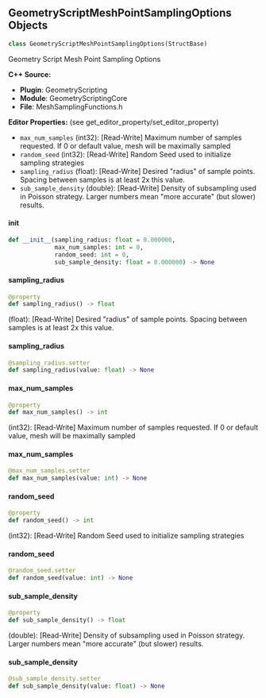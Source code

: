 ## GeometryScriptMeshPointSamplingOptions Objects

```python
class GeometryScriptMeshPointSamplingOptions(StructBase)
```

Geometry Script Mesh Point Sampling Options

**C++ Source:**

- **Plugin**: GeometryScripting
- **Module**: GeometryScriptingCore
- **File**: MeshSamplingFunctions.h

**Editor Properties:** (see get_editor_property/set_editor_property)

- ``max_num_samples`` (int32):  [Read-Write] Maximum number of samples requested. If 0 or default value, mesh will be maximally sampled
- ``random_seed`` (int32):  [Read-Write] Random Seed used to initialize sampling strategies
- ``sampling_radius`` (float):  [Read-Write] Desired "radius" of sample points. Spacing between samples is at least 2x this value.
- ``sub_sample_density`` (double):  [Read-Write] Density of subsampling used in Poisson strategy. Larger numbers mean "more accurate" (but slower) results.

<a id="unreal.GeometryScriptMeshPointSamplingOptions.__init__"></a>

#### __init__

```python
def __init__(sampling_radius: float = 0.000000,
             max_num_samples: int = 0,
             random_seed: int = 0,
             sub_sample_density: float = 0.000000) -> None
```

<a id="unreal.GeometryScriptMeshPointSamplingOptions.sampling_radius"></a>

#### sampling_radius

```python
@property
def sampling_radius() -> float
```

(float):  [Read-Write] Desired "radius" of sample points. Spacing between samples is at least 2x this value.

<a id="unreal.GeometryScriptMeshPointSamplingOptions.sampling_radius"></a>

#### sampling_radius

```python
@sampling_radius.setter
def sampling_radius(value: float) -> None
```

<a id="unreal.GeometryScriptMeshPointSamplingOptions.max_num_samples"></a>

#### max_num_samples

```python
@property
def max_num_samples() -> int
```

(int32):  [Read-Write] Maximum number of samples requested. If 0 or default value, mesh will be maximally sampled

<a id="unreal.GeometryScriptMeshPointSamplingOptions.max_num_samples"></a>

#### max_num_samples

```python
@max_num_samples.setter
def max_num_samples(value: int) -> None
```

<a id="unreal.GeometryScriptMeshPointSamplingOptions.random_seed"></a>

#### random_seed

```python
@property
def random_seed() -> int
```

(int32):  [Read-Write] Random Seed used to initialize sampling strategies

<a id="unreal.GeometryScriptMeshPointSamplingOptions.random_seed"></a>

#### random_seed

```python
@random_seed.setter
def random_seed(value: int) -> None
```

<a id="unreal.GeometryScriptMeshPointSamplingOptions.sub_sample_density"></a>

#### sub_sample_density

```python
@property
def sub_sample_density() -> float
```

(double):  [Read-Write] Density of subsampling used in Poisson strategy. Larger numbers mean "more accurate" (but slower) results.

<a id="unreal.GeometryScriptMeshPointSamplingOptions.sub_sample_density"></a>

#### sub_sample_density

```python
@sub_sample_density.setter
def sub_sample_density(value: float) -> None
```

<a id="unreal.GeometryScriptNonUniformPointSamplingOptions"></a>